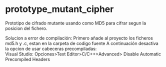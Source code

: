 # prototype_mutant_cipher
Prototipo de cifrado mutante usando como MD5 para cifrar segun la posicion del fichero.

Solucion a error de compilación:
  Primero añade al proyecto los ficheros md5.h y .c, estan en la carpeta de codigo fuente
  A continuación desactiva la opcion de usar cabeceras precompiladas:  
    Visual Studio: Opciones>Text Editor>C/C++>Advanced> Disable Automatic Precompiled Headers
  
